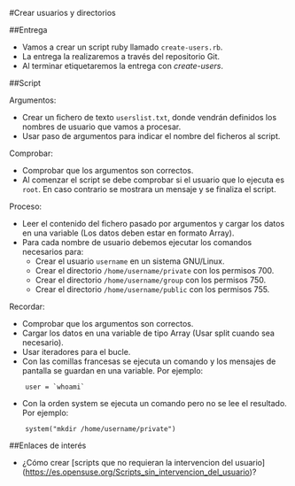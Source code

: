 
#Crear usuarios y directorios

##Entrega
* Vamos a crear un script ruby llamado `create-users.rb`.
* La entrega la realizaremos a través del repositorio Git.
* Al terminar etiquetaremos la entrega con *create-users*.

##Script

Argumentos:
* Crear un fichero de texto `userslist.txt`, donde vendrán definidos
los nombres de usuario que vamos a procesar.
* Usar paso de argumentos para indicar el nombre del ficheros al script.

Comprobar:
* Comprobar que los argumentos son correctos.
* Al comenzar el script se debe comprobar si el usuario que lo ejecuta es
`root`. En caso contrario se mostrara un mensaje y se finaliza el script.

Proceso:
* Leer el contenido del fichero pasado por argumentos y cargar los datos
en una variable (Los datos deben estar en formato Array).
* Para cada nombre de usuario debemos ejecutar los comandos necesarios
para:
    * Crear el usuario `username` en un sistema GNU/Linux.
    * Crear el directorio `/home/username/private` con los permisos 700.
    * Crear el directorio `/home/username/group` con los permisos 750.
    * Crear el directorio `/home/username/public` con los permisos 755.

Recordar:
* Comprobar que los argumentos son correctos.
* Cargar los datos en una variable de tipo Array (Usar split cuando sea necesario).
* Usar iteradores para el bucle.
* Con las comillas francesas se ejecuta un comando y los mensajes de pantalla
se guardan en una variable. Por ejemplo:
```
    user = `whoami`
```
* Con la orden system se ejecuta un comando pero no se lee el resultado.
Por ejemplo:
```
    system("mkdir /home/username/private")
```

##Enlaces de interés
* ¿Cómo crear [scripts que no requieran la intervencion del usuario]
 (https://es.opensuse.org/Scripts_sin_intervencion_del_usuario)?
